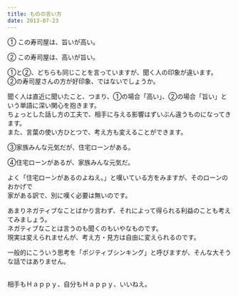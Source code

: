 ```yaml
---
title: ものの言い方
date: 2013-07-23
---
```



① この寿司屋は、旨いが高い。  
  
② この寿司屋は、高いが旨い。  
  
  
①と②、どちらも同じことを言っていますが、聞く人の印象が違います。  
②の寿司屋さんの方が好印象、ではないでしょうか。  
  
聞く人は直近に聞いたこと、つまり、①の場合「高い」、②の場合「旨い」という単語に深い関心を抱きます。  
ちょっとした話し方の工夫で、相手に与える影響はずいぶん違うものになってきます。  
また、言葉の使い方ひとつで、考え方も変えることができます。  
  
  
③家族みんな元気だが、住宅ローンがある。  
  
④住宅ローンがあるが、家族みんな元気だ。  
  
  
よく「住宅ローンがあるのよねえ。」と嘆いている方をみますが、そのローンのおかげで  
家がある訳で、別に嘆く必要は無いのです。  
  
  
あまりネガティブなことばかり言わず、それによって得られる利益のことも考えてみましょう。  
ネガティブなことは言うのも聞くのもいやなものです。  
現実は変えられませんが、考え方・見方は自由に変えられるのです。  
  
  
一般的にこういう思考を「ポジティブシンキング」と呼びますが、そんな大そうな話ではありません。  
  
​  
相手もＨａｐｐｙ、自分もＨａｐｐｙ、いいねえ。
